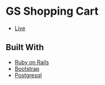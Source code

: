 # GS Shopping Cart

- [Live](https://gs-shopping-cart-1.herokuapp.com/)

## Built With

- [Ruby on Rails](https://rubyonrails.org/)
- [Bootstrap](https://getbootstrap.com/)
- [Postgresql](https://www.postgresql.org/)
